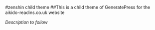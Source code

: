 #zenshin child theme
##This is a child theme of GeneratePress for the aikido-readins.co.uk website

_Description to follow_
